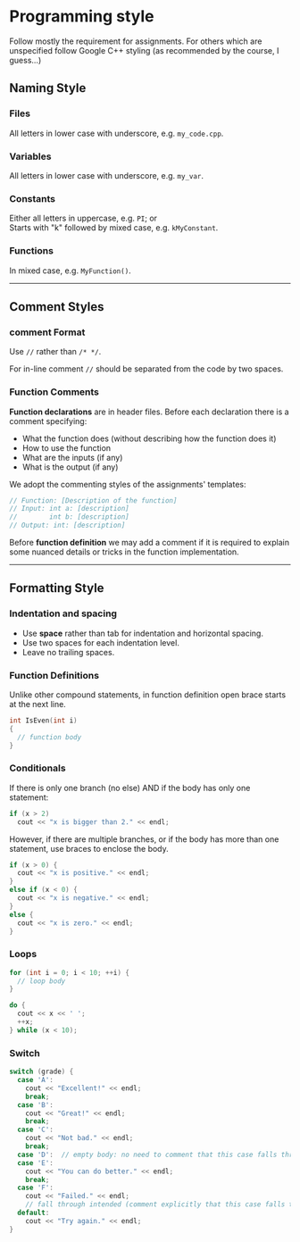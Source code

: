 # Programming style

Follow mostly the requirement for assignments. For others which are unspecified
follow Google C++ styling (as recommended by the course, I guess...)

## Naming Style

### Files

All letters in lower case with underscore, e.g. `my_code.cpp`.


### Variables

All letters in lower case with underscore, e.g. `my_var`.

### Constants

Either all letters in uppercase, e.g. `PI`; or  
Starts with "k" followed by mixed case, e.g. `kMyConstant`.

### Functions

In mixed case, e.g. `MyFunction()`.

---

## Comment Styles

### comment Format

Use `//` rather than `/* */`.

For in-line comment `//` should be separated from the code by two spaces.

### Function Comments

**Function declarations** are in header files. Before each declaration there is a
comment specifying:

* What the function does (without describing how the function does it)
* How to use the function
* What are the inputs (if any)
* What is the output (if any)

We adopt the commenting styles of the assignments' templates:  

```C++
// Function: [Description of the function]
// Input: int a: [description]
//        int b: [description]
// Output: int: [description]
```

Before **function definition** we may add a comment if it is required to explain
some nuanced details or tricks in the function implementation.

---

## Formatting Style

### Indentation and spacing

* Use **space** rather than tab for indentation and horizontal spacing.
* Use two spaces for each indentation level.
* Leave no trailing spaces.

### Function Definitions

Unlike other compound statements, in function definition open brace starts at
the next line.

```C++
int IsEven(int i)
{
  // function body
}
```

### Conditionals

If there is only one branch (no else) AND if the body has only one statement:

```C++
if (x > 2)
  cout << "x is bigger than 2." << endl;
```

However, if there are multiple branches, or if the body has more than one
statement, use braces to enclose the body.

```C++
if (x > 0) {
  cout << "x is positive." << endl;
}
else if (x < 0) {
  cout << "x is negative." << endl;
}
else {
  cout << "x is zero." << endl;
}
```

### Loops

```C++
for (int i = 0; i < 10; ++i) {
  // loop body
}
```

```C++
do {
  cout << x << ' ';
  ++x;
} while (x < 10);
```

### Switch

```C++
switch (grade) {
  case 'A':
    cout << "Excellent!" << endl;
    break;
  case 'B':
    cout << "Great!" << endl;
    break;
  case 'C':
    cout << "Not bad." << endl;
    break;
  case 'D':  // empty body: no need to comment that this case falls through
  case 'E':
    cout << "You can do better." << endl;
    break;
  case 'F':
    cout << "Failed." << endl;
    // fall through intended (comment explicitly that this case falls through)
  default:
    cout << "Try again." << endl;
}
```
